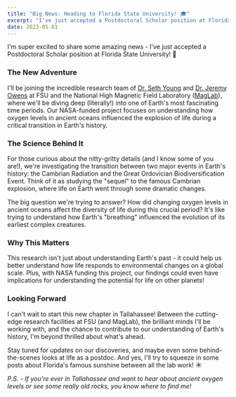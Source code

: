 ```yaml
---
title: "Big News: Heading to Florida State University! 🎓"
excerpt: "I've just accepted a Postdoctoral Scholar position at Florida State University!"
date: 2023-05-01
---
```

I'm super excited to share some amazing news - I've just accepted a Postdoctoral Scholar position at Florida State University! 🎉

### The New Adventure

I'll be joining the incredible research team of [Dr. Seth Young](http://www.sethallenyoungphd.com/) and [Dr. Jeremy Owens](https://myweb.fsu.edu/jdowens/) at FSU and the National High Magnetic Field Laboratory ([MagLab](https://nationalmaglab.org/)), where we'll be diving deep (literally!) into one of Earth's most fascinating time periods. Our NASA-funded project focuses on understanding how oxygen levels in ancient oceans influenced the explosion of life during a critical transition in Earth's history.

### The Science Behind It

For those curious about the nitty-gritty details (and I know some of you are!), we're investigating the transition between two major events in Earth's history: the Cambrian Radiation and the Great Ordovician Biodiversification Event. Think of it as studying the "sequel" to the famous Cambrian explosion, where life on Earth went through some dramatic changes.

The big question we're trying to answer? How did changing oxygen levels in ancient oceans affect the diversity of life during this crucial period? It's like trying to understand how Earth's "breathing" influenced the evolution of its earliest complex creatures.

### Why This Matters

This research isn't just about understanding Earth's past - it could help us better understand how life responds to environmental changes on a global scale. Plus, with NASA funding this project, our findings could even have implications for understanding the potential for life on other planets!

### Looking Forward

I can't wait to start this new chapter in Tallahassee! Between the cutting-edge research facilities at FSU (and MagLab), the brilliant minds I'll be working with, and the chance to contribute to our understanding of Earth's history, I'm beyond thrilled about what's ahead.

Stay tuned for updates on our discoveries, and maybe even some behind-the-scenes looks at life as a postdoc. And yes, I'll try to squeeze in some posts about Florida's famous sunshine between all the lab work! ☀️

*P.S. - If you're ever in Tallahassee and want to hear about ancient oxygen levels or see some really old rocks, you know where to find me!*
